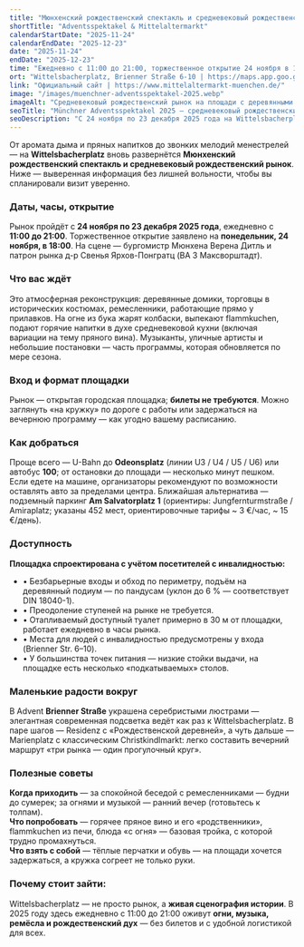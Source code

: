 ```yaml
---
title: "Мюнхенский рождественский спектакль и средневековый рождественский рынок 2025"
shortTitle: "Adventsspektakel & Mittelaltermarkt"
calendarStartDate: "2025-11-24"
calendarEndDate: "2025-12-23"
date: "2025-11-24"
endDate: "2025-12-23"
time: "Ежедневно с 11:00 до 21:00, торжественное открытие 24 ноября в 18:00"
ort: "Wittelsbacherplatz, Brienner Straße 6-10 | https://maps.app.goo.gl/2KTeoWHC2bEYpnXX8"
link: "Официальный сайт | https://www.mittelaltermarkt-muenchen.de/"
image: "/images/muenchner-adventsspektakel-2025.webp"
imageAlt: "Средневековый рождественский рынок на площади с деревянными лавками и огнями"
seoTitle: "Münchner Adventsspektakel 2025 — средневековый рождественский рынок в Мюнхене"
seoDescription: "C 24 ноября по 23 декабря 2025 года на Wittelsbacherplatz: средневековый рождественский рынок с ремёслами, музыкой и огненной кухней."
---
```

  
От аромата дыма и пряных напитков до звонких мелодий менестрелей — на **Wittelsbacherplatz** вновь развернётся **Мюнхенский рождественский спектакль и средневековый рождественский рынок**. Ниже — выверенная информация без лишней вольности, чтобы вы спланировали визит уверенно.

### Даты, часы, открытие  
Рынок пройдёт с **24 ноября по 23 декабря 2025 года**, ежедневно с **11:00 до 21:00**. Торжественное открытие заявлено на **понедельник, 24 ноября, в 18:00**. На сцене — бургомистр Мюнхена Верена Дитль и патрон рынка д-р Свенья Ярхов-Понгратц (BA 3 Максворштадт).  

### Что вас ждёт  
Это атмосферная реконструкция: деревянные домики, торговцы в исторических костюмах, ремесленники, работающие прямо у прилавков. На огне из бука жарят колбаски, выпекают flammkuchen, подают горячие напитки в духе средневековой кухни (включая вариации на тему пряного вина). Музыканты, уличные артисты и небольшие постановки — часть программы, которая обновляется по мере сезона.  

### Вход и формат площадки  
Рынок — открытая городская площадка; **билеты не требуются**. Можно заглянуть «на кружку» по дороге с работы или задержаться на вечернюю программу — как угодно вашему расписанию.

### Как добраться  
Проще всего — U-Bahn до **Odeonsplatz** (линии U3 / U4 / U5 / U6) или автобус **100**; от остановки до площади — несколько минут пешком.  
Если едете на машине, организаторы рекомендуют по возможности оставлять авто за пределами центра. Ближайшая альтернатива — подземный паркинг **Am Salvatorplatz 1** (ориентиры: Jungfernturmstraße / Amiraplatz; указаны 452 мест, ориентировочные тарифы ~ 3 €/час, ~ 15 €/день).

### Доступность  
**Площадка спроектирована с учётом посетителей с инвалидностью:**  
- • Безбарьерные входы и обход по периметру, подъём на деревянный подиум — по пандусам (уклон до 6 % — соответствует DIN 18040-1).  
- • Преодоление ступеней на рынке не требуется.  
- • Отапливаемый доступный туалет примерно в 30 м от площадки, работает ежедневно в часы рынка.  
- • Места для людей с инвалидностью предусмотрены у входа (Brienner Str. 6–10).  
- • У большинства точек питания — низкие стойки выдачи, на площадке есть несколько «подкатываемых» столов.  

### Маленькие радости вокруг  
В Advent **Brienner Straße** украшена серебристыми люстрами — элегантная современная подсветка ведёт как раз к Wittelsbacherplatz. В паре шагов — Residenz с «Рождественской деревней», а чуть дальше — Marienplatz с классическим Christkindlmarkt: легко составить вечерний маршрут «три рынка — один прогулочный круг».  

### Полезные советы  
**Когда приходить** — за спокойной беседой с ремесленниками — будни до сумерек; за огнями и музыкой — ранний вечер (готовьтесь к толпам).  
**Что попробовать** — горячее пряное вино и его «родственники», flammkuchen из печи, блюда «с огня» — базовая тройка, с которой трудно промахнуться.  
**Что взять с собой** — тёплые перчатки и обувь — на площади хочется задержаться, а кружка согреет не только руки. 

### Почему стоит зайти:  
Wittelsbacherplatz — не просто рынок, а **живая сценография истории**. В 2025 году здесь ежедневно с 11:00 до 21:00 оживут **огни, музыка, ремёсла и рождественский дух** — без билетов и с удобной логистикой для всех.
